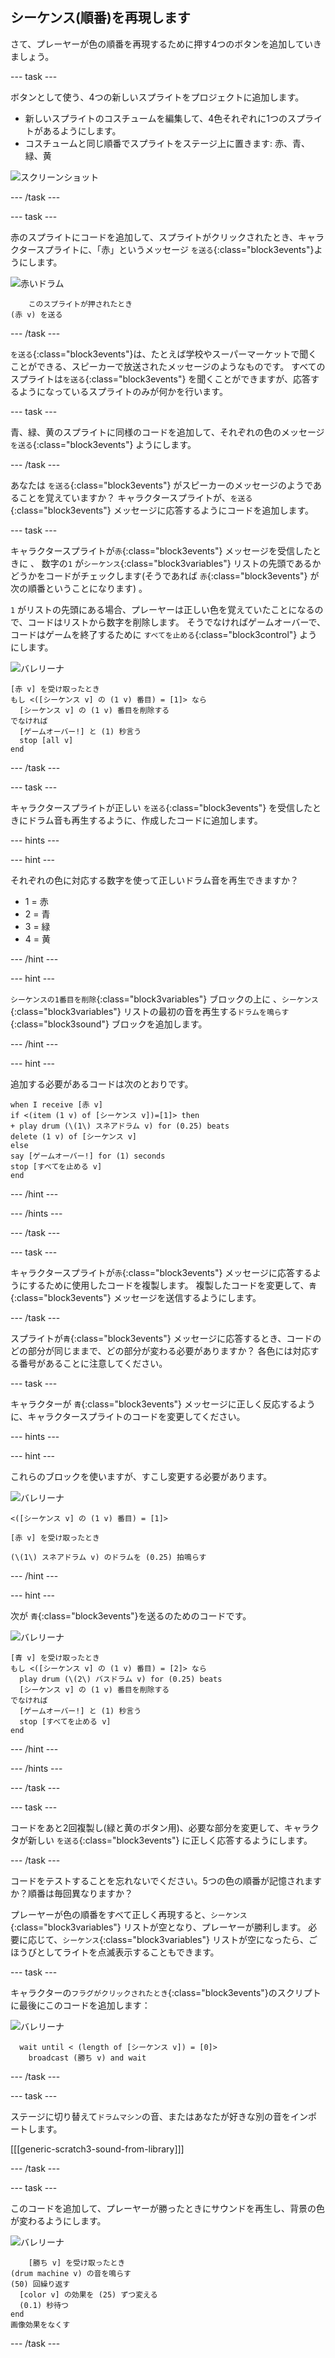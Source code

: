 ## シーケンス(順番)を再現します

さて、プレーヤーが色の順番を再現するために押す4つのボタンを追加していきましょう。

--- task ---

ボタンとして使う、4つの新しいスプライトをプロジェクトに追加します。

+ 新しいスプライトのコスチュームを編集して、4色それぞれに1つのスプライトがあるようにします。
+ コスチュームと同じ順番でスプライトをステージ上に置きます: 赤、青、緑、黄

![スクリーンショット](images/colour-drums.png)

--- /task ---

--- task ---

赤のスプライトにコードを追加して、スプライトがクリックされたとき、キャラクタースプライトに、「赤」というメッセージ `を送る`{:class="block3events"}ようにします。

![赤いドラム](images/red_drum.png)

```blocks3
    このスプライトが押されたとき
(赤 v) を送る
```

--- /task ---

`を送る`{:class="block3events"}は、たとえば学校やスーパーマーケットで聞くことができる、スピーカーで放送されたメッセージのようなものです。 すべてのスプライトは`を送る`{:class="block3events"} を聞くことができますが、応答するようになっているスプライトのみが何かを行います。

--- task ---

青、緑、黄のスプライトに同様のコードを追加して、それぞれの色のメッセージ `を送る`{:class="block3events"} ようにします。

--- /task ---

あなたは `を送る`{:class="block3events"} がスピーカーのメッセージのようであることを覚えていますか？ キャラクタースプライトが、`を送る`{:class="block3events"} メッセージに応答するようにコードを追加します。

--- task ---

キャラクタースプライトが`赤`{:class="block3events"} メッセージを受信したときに 、 数字の`1` が`シーケンス`{:class="block3variables"} リストの先頭であるかどうかをコードがチェックします(そうであれば `赤`{:class="block3events"} が次の順番ということになります) 。

`1` がリストの先頭にある場合、プレーヤーは正しい色を覚えていたことになるので、コードはリストから数字を削除します。 そうでなければゲームオーバーで、コードはゲームを終了するために `すべてを止める`{:class="block3control"} ようにします。

![バレリーナ](images/ballerina.png)

```blocks3
[赤 v] を受け取ったとき
もし <([シーケンス v] の (1 v) 番目) = [1]> なら 
  [シーケンス v] の (1 v) 番目を削除する
でなければ 
  [ゲームオーバー!] と (1) 秒言う
  stop [all v]
end
```

--- /task ---

--- task ---

キャラクタースプライトが正しい `を送る`{:class="block3events"} を受信したときにドラム音も再生するように、作成したコードに追加します。

--- hints ---


--- hint ---

それぞれの色に対応する数字を使って正しいドラム音を再生できますか？

+ 1 = 赤
+ 2 = 青
+ 3 = 緑
+ 4 = 黄

--- /hint ---

--- hint ---

`シーケンスの1番目を削除`{:class="block3variables"} ブロックの上に 、`シーケンス`{:class="block3variables"} リストの最初の音を再生する`ドラムを鳴らす`{:class="block3sound"} ブロックを追加します。

--- /hint ---

--- hint ---

追加する必要があるコードは次のとおりです。

```blocks3
when I receive [赤 v]
if <(item (1 v) of [シーケンス v])=[1]> then
+ play drum (\(1\) スネアドラム v) for (0.25) beats
delete (1 v) of [シーケンス v]
else
say [ゲームオーバー!] for (1) seconds
stop [すべてを止める v]
end
```

--- /hint ---

--- /hints ---

--- /task ---

--- task ---

キャラクタースプライトが`赤`{:class="block3events"} メッセージに応答するようにするために使用したコードを複製します。 複製したコードを変更して、`青`{:class="block3events"} メッセージを送信するようにします。

--- /task ---

スプライトが`青`{:class="block3events"} メッセージに応答するとき、コードのどの部分が同じままで、どの部分が変わる必要がありますか？ 各色には対応する番号があることに注意してください。

--- task ---

キャラクターが `青`{:class="block3events"} メッセージに正しく反応するように、キャラクタースプライトのコードを変更してください。

--- hints ---


--- hint ---

これらのブロックを使いますが、すこし変更する必要があります。

![バレリーナ](images/ballerina.png)

```blocks3
<([シーケンス v] の (1 v) 番目) = [1]>

[赤 v] を受け取ったとき

(\(1\) スネアドラム v) のドラムを (0.25) 拍鳴らす
```

--- /hint ---

--- hint ---

次が `青`{:class="block3events"}を送るのためのコードです。

![バレリーナ](images/ballerina.png)

```blocks3
[青 v] を受け取ったとき
もし <([シーケンス v] の (1 v) 番目) = [2]> なら
  play drum (\(2\) バスドラム v) for (0.25) beats
  [シーケンス v] の (1 v) 番目を削除する
でなければ 
  [ゲームオーバー!] と (1) 秒言う
  stop [すべてを止める v]
end
```

--- /hint ---

--- /hints ---

--- /task ---

--- task ---

コードをあと2回複製し(緑と黄のボタン用)、必要な部分を変更して、キャラクタが新しい `を送る`{:class="block3events"} に正しく応答するようにします。

--- /task ---

コードをテストすることを忘れないでください。5つの色の順番が記憶されますか？順番は毎回異なりますか？

プレーヤーが色の順番をすべて正しく再現すると、`シーケンス`{:class="block3variables"} リストが空となり、プレーヤーが勝利します。 必要に応じて、`シーケンス`{:class="block3variables"} リストが空になったら、ごほうびとしてライトを点滅表示することもできます。

--- task ---

キャラクターの`フラグがクリックされたとき`{:class="block3events"}のスクリプトに最後にこのコードを追加します：

![バレリーナ](images/ballerina.png)

```blocks3
  wait until < (length of [シーケンス v]) = [0]>
	broadcast (勝ち v) and wait
```

--- /task ---

--- task ---

ステージに切り替えて`ドラムマシン`の音、またはあなたが好きな別の音をインポートします。

[[[generic-scratch3-sound-from-library]]]

--- /task ---

--- task ---

このコードを追加して、プレーヤーが勝ったときにサウンドを再生し、背景の色が変わるようにします。

![バレリーナ](images/stage.png)

```blocks3
    [勝ち v] を受け取ったとき
(drum machine v) の音を鳴らす
(50) 回繰り返す 
  [color v] の効果を (25) ずつ変える
  (0.1) 秒待つ
end
画像効果をなくす
```

--- /task ---